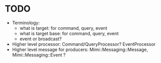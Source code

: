 # TODO

* Terminology:
  * what is target: for command, query, event
  * what is target base: for command, query, event
  * event or broadcast?
* Higher level processor: Command/QueryProcessor? EventProcessor
* Higher level message for producers: Mimi::Messaging::Message, Mimi::Messaging::Event ?
